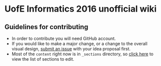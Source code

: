 # UofE Informatics 2016 unofficial wiki

## Guidelines for contributing

- In order to contribute you will need GitHub account.
- If you would like to make a major change, or a change to the overall visual design, [submit an issue](https://github.com/qaisjp/inf1.hgs.club/issues/new) with your idea proposal first.
- Most of the `content` right now is in `_sections` directory, so [click here](https://github.com/qaisjp/inf1.hgs.club/tree/master/_sections) to view the list of sections to edit.
